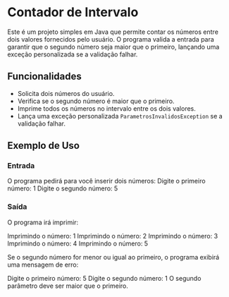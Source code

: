 # Contador de Intervalo

Este é um projeto simples em Java que permite contar os números entre dois valores fornecidos pelo usuário. O programa valida a entrada para garantir que o segundo número seja maior que o primeiro, lançando uma exceção personalizada se a validação falhar.

## Funcionalidades

- Solicita dois números do usuário.
- Verifica se o segundo número é maior que o primeiro.
- Imprime todos os números no intervalo entre os dois valores.
- Lança uma exceção personalizada `ParametrosInvalidosException` se a validação falhar.

## Exemplo de Uso

### Entrada

O programa pedirá para você inserir dois números:
Digite o primeiro número:
1
Digite o segundo número:
5

### Saída

O programa irá imprimir:

Imprimindo o número: 1
Imprimindo o número: 2
Imprimindo o número: 3
Imprimindo o número: 4
Imprimindo o número: 5

Se o segundo número for menor ou igual ao primeiro, o programa exibirá uma mensagem de erro:

Digite o primeiro número:
5
Digite o segundo número:
1
O segundo parâmetro deve ser maior que o primeiro.

